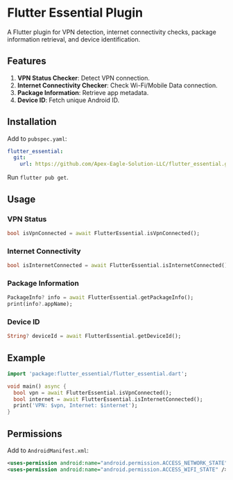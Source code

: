 # Flutter Essential Plugin

A Flutter plugin for VPN detection, internet connectivity checks, package information retrieval, and device identification.

## Features
1. **VPN Status Checker**: Detect VPN connection.
2. **Internet Connectivity Checker**: Check Wi-Fi/Mobile Data connection.
3. **Package Information**: Retrieve app metadata.
4. **Device ID**: Fetch unique Android ID.

## Installation
Add to `pubspec.yaml`:
```yaml
flutter_essential:
  git:
    url: https://github.com/Apex-Eagle-Solution-LLC/flutter_essential.git
```
Run `flutter pub get`.

## Usage

### VPN Status
```dart
bool isVpnConnected = await FlutterEssential.isVpnConnected();
```

### Internet Connectivity
```dart
bool isInternetConnected = await FlutterEssential.isInternetConnected();
```

### Package Information
```dart
PackageInfo? info = await FlutterEssential.getPackageInfo();
print(info?.appName);
```

### Device ID
```dart
String? deviceId = await FlutterEssential.getDeviceId();
```

## Example
```dart
import 'package:flutter_essential/flutter_essential.dart';

void main() async {
  bool vpn = await FlutterEssential.isVpnConnected();
  bool internet = await FlutterEssential.isInternetConnected();
  print('VPN: $vpn, Internet: $internet');
}
```

## Permissions
Add to `AndroidManifest.xml`:
```xml
<uses-permission android:name="android.permission.ACCESS_NETWORK_STATE" />
<uses-permission android:name="android.permission.ACCESS_WIFI_STATE" />
```
